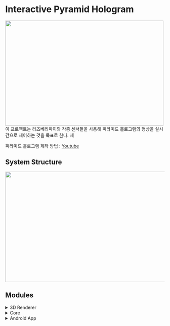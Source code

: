 # Interactive Pyramid Hologram
<img src="https://user-images.githubusercontent.com/39472306/208486988-b94a9edf-2f89-4494-9d59-0e5b670b0c8d.jpg" width="500" height="333"/>
이 프로젝트는 라즈베리파이와 각종 센서들을 사용해 피라미드 홀로그램의 형상을 실시간으로 제어하는 것을 목표로 한다. 제

피라미드 홀로그램 제작 방법 : [Youtube](https://www.youtube.com/watch?v=FnUrI_3LBuc)

## System Structure
<img src="https://user-images.githubusercontent.com/39472306/208497367-192fdc5a-169c-4ba7-a09a-bb8eae7ae46d.png" width="600" height="350"/>

## Modules
<details>
<summary>3D Renderer</summary>

### 3d_renderer
OpenGL을 사용해 3차원 입체 영상을 피라미드 홀로그램에 사용되는 형식으로 실시간 렌더링한다.
#### Steps To Run 3d_renderer
1. Install packages
```
pip install -r requirements.txt
```

2. Run 3d_renderer as sudo
```
sudo python run.py
```

### Fix Bugs
GLFW 관련 에러
```
sudo apt install libglfw3 libglfw3-dev
```

Numpy 관련 에러
```
sudo apt install libatlas-base-dev
```

GLSL 3.30 Is Not Supported 에러
```
export MESA_GL_VERSION_OVERRIDE=3.3
```
</details>

<details>
<summary>Core</summary>

### Core
센서와 블루투스로부터 값을 받아 3D renderer 프로세스로 보내고, stdin을 통해 모드를 변경하거나 모델 변경한다.
### Steps To Run core
1. Compile core
```
gcc -o prj_3 prj_3.c -lm -lrt -lwiringPi -lpthread
```

2. Run core as sudo
```
sudo ./prj_3
```
### Structure
표준 입력을 받아 특정 기능을 수행하는 main thread, 센서와 블루투스 값을 받아 3D renderer 프로세스로 값을 보내는 Send thread 두 개의 스레드가 동시에 동작함.<br><br>
Send thread(함수명 func_thread)안에는 초음파 센서의 값을 읽는 함수 getSonicSens, 가속도 센서의 값을 읽는 함수 getRotateSens, uart 통신을 통해 블루투스의 값을 읽는 getBluetooth, 메시지 큐를 사용하여 IPC 통신을 통해 3D renderer 프로세스로 값을 보내는 sendData가 모두 포함되어있음.<br>
main thread(main 함수)에서는 반복문 속에서 표준 출력을 통해 간이 UI를 표시하고 표준 입력을 받아 특정 명령을 수행함.<br>
해당 명령에 대해서는 아래 Function 항목에 기재하였음.

### Function
아래의 문자를 입력 후 enter를 누르면 해당 기능을 실행<br><br>
m : 모드 토글 (센서의 값을 받을지 블루투스의 값을 받을지 변경)<br>
0~2 : 3D renderer에서 표시하는 모델 변경<br>
q : 프로그램 종료

### Precautions
초음파 센서가 연결되어 있지 않으면 프로그램이 정상적으로 동작하지 않아 프로그램을 실행할 때는 반드시 초음파 센서가 연결된 상태여야 함.

### Issue
블루투스의 값을 읽는 getBluetooth 함수를 완벽하게 구현하지 않아 해당 기능을 이용할 수 없음.

</details>

<details>
<summary>Android App</summary>

  
### Andorid APP
휴대폰의 내장된 자이로센서 값을 자이로센서 api를 통하여 값을 받아온다. 값을 받아온후 적절히 데이터 파싱을 하여 블루투스(Uart)통신을 이용하여 라즈베리파이에 값을 전달한다.

### App Environment
실행환경: android studio(feat.라즈베리파이)<br>
디버깅 및 컴파일: 실행환경에서 휴대폰 또는 가상시뮬레이터에 어플이 자동으로 깔리고 컴파일 및 실행이 진행된다. 

### Mannual
1. 안드로이드 스튜디오에서 깃 클론을 진행하여 해당 파일을 받아온다.<br>
2. 해당파일을 휴대폰과 연결하여 실행(어플 설치)<br>
3. 블루투스 켜기 버튼을 누른다.<br>
4. 블루투스가 활성화되었다는 메세지(토스트)를 받았으면 연결버튼을 눌러 연결하고 싶은 기기를 찾아 연결한다.<br>
5. 연결이 완료되었다는 메세지를 받았으면 전송 버튼을 눌러 휴대폰 자이로센서 값을 전송한다.(pitch, roll, yaw값)<br>
  
### Limitation
1. 라즈베리파이 IPC통신 프로그램에서 쓰레드에 값을 넣고 시리얼 통신을 진행하니 자꾸 SerialRead가 정상적으로 작동하지 않았다.
그래서 메인문에 값을 넣어 임시 조치를 취하였다.
  
2. 자이로센서로 읽어들인 데이터 값을 write함수를 통하여 값을 연속적으로 바로 전달하려고 했지만 제대로 된 값이 나오지 않았다. 
  ->버튼을 한번 누를때마다 데이터값이 갱신되어 한번씩 보내진다.

3. 

</details>
